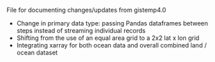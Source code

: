 File for documenting changes/updates from gistemp4.0

- Change in primary data type: passing Pandas dataframes between steps instead of streaming individual records
- Shifting from the use of an equal area grid to a 2x2 lat x lon grid
- Integrating xarray for both ocean data and overall combined land / ocean dataset